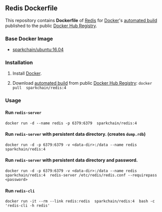 ## Redis Dockerfile


This repository contains **Dockerfile** of [Redis](http://redis.io/) for [Docker](https://www.docker.com/)'s [automated build](https://hub.docker.com/r/sparkchain/redis/) published to the public [Docker Hub Registry](https://registry.hub.docker.com/).


### Base Docker Image

* [sparkchain/ubuntu:16.04](http://dockerfile.github.io/#/ubuntu)


### Installation

1. Install [Docker](https://www.docker.com/).

2. Download [automated build](https://hub.docker.com/r/sparkchain/redis/) from public [Docker Hub Registry](https://registry.hub.docker.com/): `docker pull  sparkchain/redis:4 `


### Usage

#### Run `redis-server`

    docker run -d --name redis -p 6379:6379  sparkchain/redis:4 

#### Run `redis-server` with persistent data directory. (creates `dump.rdb`)

    docker run -d -p 6379:6379 -v <data-dir>:/data --name redis  sparkchain/redis:4 

#### Run `redis-server` with persistent data directory and password.

    docker run -d -p 6379:6379 -v <data-dir>:/data --name redis sparkchain/redis:4  redis-server /etc/redis/redis.conf --requirepass <password>

#### Run `redis-cli`

    docker run -it --rm --link redis:redis  sparkchain/redis:4  bash -c 'redis-cli -h redis'
